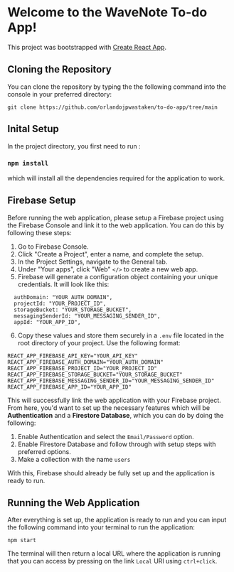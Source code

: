 # Welcome to the WaveNote To-do App!

This project was bootstrapped with [Create React App](https://github.com/facebook/create-react-app).

## Cloning the Repository
You can clone the repository by typing the the following command into the console in your preferred directory:
```
git clone https://github.com/orlandojpwastaken/to-do-app/tree/main
```

## Inital Setup
In the project directory, you first need to run :

### `npm install`

which will install all the dependencies required for the application to work.

## Firebase Setup

Before running the web application, please setup a Firebase project using the Firebase Console and link it to the web application. You can do this by following these steps:

1. Go to Firebase Console.
2. Click "Create a Project", enter a name, and complete the setup.
3. In the Project Settings, navigate to the General tab.
4. Under "Your apps", click "Web" ``</>`` to create a new web app.
5. Firebase will generate a configuration object containing your unique credentials. It will look like this:
```  apiKey: "YOUR_API_KEY",
  authDomain: "YOUR_AUTH_DOMAIN",
  projectId: "YOUR_PROJECT_ID",
  storageBucket: "YOUR_STORAGE_BUCKET",
  messagingSenderId: "YOUR_MESSAGING_SENDER_ID",
  appId: "YOUR_APP_ID",
```
6. Copy these values and store them securely in a ```.env``` file located in the root directory of your project. Use the following format:
```
REACT_APP_FIREBASE_API_KEY="YOUR_API_KEY"
REACT_APP_FIREBASE_AUTH_DOMAIN="YOUR_AUTH_DOMAIN"
REACT_APP_FIREBASE_PROJECT_ID="YOUR_PROJECT_ID"
REACT_APP_FIREBASE_STORAGE_BUCKET="YOUR_STORAGE_BUCKET"
REACT_APP_FIREBASE_MESSAGING_SENDER_ID="YOUR_MESSAGING_SENDER_ID"
REACT_APP_FIREBASE_APP_ID="YOUR_APP_ID"
```

This will successfully link the web application with your Firebase project. From here, you'd want to set up the necessary features which will be **Authentication** and a **Firestore Database**, which you can do by doing the following:

1. Enable Authentication and select the ```Email/Password``` option.
2. Enable Firestore Database and follow through with setup steps with preferred options.
3. Make a collection with the name ```users```

With this, Firebase should already be fully set up and the application is ready to run.

## Running the Web Application


After everything is set up, the application is ready to run and you can input the following command into your terminal to run the application:

```npm start```

The terminal will then return a local URL where the application is running that you can access by pressing on the link ```Local``` URl using ```ctrl+click```.
